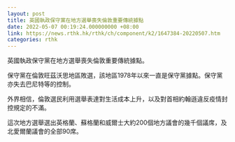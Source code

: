 ```yaml
---
layout: post
title: 英國執政保守黨在地方選舉喪失倫敦重要傳統據點
date: 2022-05-07 00:19:24.000000000 +08:00
link: https://news.rthk.hk/rthk/ch/component/k2/1647384-20220507.htm
categories: rthk
---
```


英國執政保守黨在地方選舉喪失倫敦重要傳統據點。

保守黨在倫敦旺茲沃思地區敗選，該地區1978年以來一直是保守黨據點。保守黨亦失去巴尼特等的控制。

外界相信，倫敦選民利用選舉表達對生活成本上升，以及對首相約翰遜違反疫情封控規定的不滿。

這次地方選舉選出英格蘭、蘇格蘭和威爾士大約200個地方議會的幾千個議席，及北愛爾蘭議會的全部90席。
